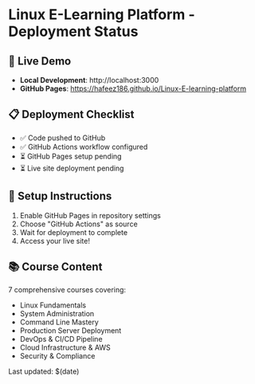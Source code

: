 # Linux E-Learning Platform - Deployment Status

## 🚀 Live Demo
- **Local Development**: http://localhost:3000
- **GitHub Pages**: https://hafeez186.github.io/Linux-E-learning-platform

## 📋 Deployment Checklist
- ✅ Code pushed to GitHub
- ✅ GitHub Actions workflow configured
- ⏳ GitHub Pages setup pending
- ⏳ Live site deployment pending

## 🔧 Setup Instructions
1. Enable GitHub Pages in repository settings
2. Choose "GitHub Actions" as source
3. Wait for deployment to complete
4. Access your live site!

## 📚 Course Content
7 comprehensive courses covering:
- Linux Fundamentals
- System Administration  
- Command Line Mastery
- Production Server Deployment
- DevOps & CI/CD Pipeline
- Cloud Infrastructure & AWS
- Security & Compliance

Last updated: $(date)
